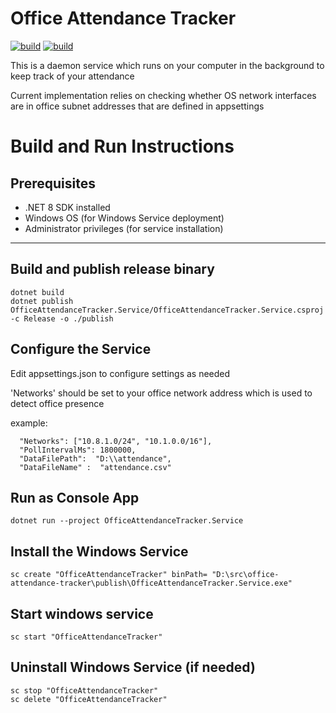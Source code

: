 # Office Attendance Tracker

[![build](https://github.com/khchanel/office-attendance-tracker/actions/workflows/dotnet.yml/badge.svg)](https://github.com/khchanel/office-attendance-tracker/actions/workflows/dotnet.yml)
[![build](https://github.com/khchanel/office-attendance-tracker/actions/workflows/go-attendance.yml/badge.svg)](https://github.com/khchanel/office-attendance-tracker/actions/workflows/go-attendance.yml)

This is a daemon service which runs on your computer in the background to keep track of your attendance

Current implementation relies on checking whether OS network interfaces are in office subnet addresses that are defined in appsettings


# Build and Run Instructions

## Prerequisites
* .NET 8 SDK installed
* Windows OS (for Windows Service deployment)
* Administrator privileges (for service installation)
---

## Build and publish release binary
```
dotnet build
dotnet publish OfficeAttendanceTracker.Service/OfficeAttendanceTracker.Service.csproj -c Release -o ./publish
```

## Configure the Service
Edit appsettings.json to configure settings as needed

'Networks' should be set to your office network address which is used to detect office presence

example:
```
  "Networks": ["10.8.1.0/24", "10.1.0.0/16"],
  "PollIntervalMs": 1800000,
  "DataFilePath":  "D:\\attendance",
  "DataFileName" :  "attendance.csv"
```

## Run as Console App
```
dotnet run --project OfficeAttendanceTracker.Service
```

## Install the Windows Service

```
sc create "OfficeAttendanceTracker" binPath= "D:\src\office-attendance-tracker\publish\OfficeAttendanceTracker.Service.exe"
```

## Start windows service
```
sc start "OfficeAttendanceTracker"
```


## Uninstall Windows Service (if needed)
```
sc stop "OfficeAttendanceTracker"
sc delete "OfficeAttendanceTracker"
```